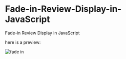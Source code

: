 # Fade-in-Review-Display-in-JavaScript
Fade-in Review Display in JavaScript

here is a preview:


![fade in](https://user-images.githubusercontent.com/36847007/188268285-6edfa75f-2edb-4f8f-9be2-80bd642b8809.gif)
